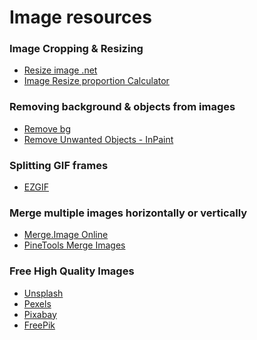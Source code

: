 # Image resources

### Image Cropping & Resizing

* [Resize image .net]
* [Image Resize proportion Calculator]

### Removing background & objects from images

* [Remove bg]
* [Remove Unwanted Objects - InPaint]

### Splitting GIF frames

* [EZGIF]

### Merge multiple images horizontally or vertically

* [Merge.Image Online]
* [PineTools Merge Images]

### Free High Quality Images

* [Unsplash]
* [Pexels]
* [Pixabay]
* [FreePik]


[Resize image .net]: https://resizeimage.net/
[Remove bg]: https://www.remove.bg/
[EZGIF]: https://ezgif.com/split
[Unsplash]: https://unsplash.com/
[Pexels]: https://www.pexels.com/
[Pixabay]: https://pixabay.com/
[FreePik]: https://www.freepik.com/popular-photos
[Image Resize proportion Calculator]: https://scriptygoddess.com/resources/proportioncalc.htm
[Merge.Image Online]: https://merge.imageonline.co/
[PineTools Merge Images]: https://pinetools.com/merge-images
[Remove Unwanted Objects - InPaint]: https://theinpaint.com/
